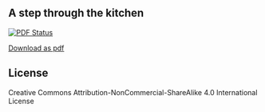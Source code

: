## A step through the kitchen

[![PDF Status](https://www.sharelatex.com/github/repos/2-B/cookbook/builds/latest/badge.svg)](https://www.sharelatex.com/github/repos/2-B/cookbook/builds/latest/output.pdf)

[Download as pdf](https://www.sharelatex.com/github/repos/2-B/cookbook/builds/latest/output.pdf)

## License

Creative Commons Attribution-NonCommercial-ShareAlike 4.0 International License
